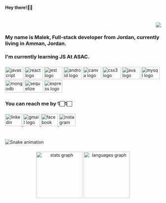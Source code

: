 <h4 align="left">Hey there!👋🏻</h4>

###

<br clear="both">

<div align="right">
  <img src="https://visitor-badge.laobi.icu/badge?page_id=MalekJamal.MalekJamal&"  />
</div>

###

<h3 align="left">My name is Malek, Full-stack developer from  Jordan, currently living in  Amman, Jordan.</h3>

###

<h3 align="left">I'm currently learning JS At ASAC.</h3>

###

<div align="left">
  <img src="https://cdn.jsdelivr.net/gh/devicons/devicon/icons/javascript/javascript-plain.svg" height="40" width="59" alt="javascript logo"  />
  <img src="https://cdn.jsdelivr.net/gh/devicons/devicon/icons/react/react-original-wordmark.svg" height="40" width="59" alt="react logo"  />
  <img src="https://cdn.jsdelivr.net/gh/devicons/devicon/icons/jest/jest-plain.svg" height="40" width="59" alt="jest logo"  />
  <img src="https://cdn.jsdelivr.net/gh/devicons/devicon/icons/android/android-original-wordmark.svg" height="40" width="59" alt="android logo"  />
  <img src="https://cdn.jsdelivr.net/gh/devicons/devicon/icons/canva/canva-original.svg" height="40" width="59" alt="canva logo"  />
  <img src="https://cdn.jsdelivr.net/gh/devicons/devicon/icons/css3/css3-original.svg" height="40" width="59" alt="css3 logo"  />
  <img src="https://cdn.jsdelivr.net/gh/devicons/devicon/icons/java/java-original.svg" height="40" width="59" alt="java logo"  />
  <img src="https://cdn.jsdelivr.net/gh/devicons/devicon/icons/mysql/mysql-original-wordmark.svg" height="40" width="59" alt="mysql logo"  />
  <img src="https://cdn.jsdelivr.net/gh/devicons/devicon/icons/mongodb/mongodb-original-wordmark.svg" height="40" width="59" alt="mongodb logo"  />
  <img src="https://cdn.jsdelivr.net/gh/devicons/devicon/icons/sequelize/sequelize-original-wordmark.svg" height="40" width="59" alt="sequelize logo"  />
  <img src="https://cdn.jsdelivr.net/gh/devicons/devicon/icons/express/express-original.svg" height="40" width="59" alt="express logo"  />
</div>

###

<h3 align="left">You can reach me by 👇🏻👇🏻</h3>

###

<div align="left">
  <a href="https://www.linkedin.com/in/malek-hamdan-3b39a8225/" target="_blank">
    <img src="https://raw.githubusercontent.com/maurodesouza/profile-readme-generator/master/src/assets/icons/social/linkedin/default.svg" width="54" height="40" alt="linkedin logo"  />
  </a>
  <a href="malekhamdan82@gmail.com" target="_blank">
    <img src="https://raw.githubusercontent.com/maurodesouza/profile-readme-generator/master/src/assets/icons/social/gmail/default.svg" width="54" height="40" alt="gmail logo"  />
  </a>
  <a href="https://www.facebook.com/malek.khabbas/" target="_blank">
    <img src="https://raw.githubusercontent.com/maurodesouza/profile-readme-generator/master/src/assets/icons/social/facebook/default.svg" width="54" height="40" alt="facebook logo"  />
  </a>
  <a href="https://www.instagram.com/malek_jamal9/" target="_blank">
    <img src="https://raw.githubusercontent.com/maurodesouza/profile-readme-generator/master/src/assets/icons/social/instagram/default.svg" width="54" height="40" alt="instagram logo"  />
  </a>
</div>

###

<br clear="both">

<img href="https://raw.githubusercontent.com/MalekJamal/MalekJamal/blob/output/snake.svg" alt="Snake animation" />

###

<div align="center">
  <img src="https://github-readme-stats.vercel.app/api?hide_title=false&hide_rank=false&show_icons=true&include_all_commits=true&count_private=true&disable_animations=false&theme=dracula&locale=en&hide_border=false&username=MalekJamal" height="150" alt="stats graph"  />
  <img src="https://github-readme-stats.vercel.app/api/top-langs?locale=en&hide_title=false&layout=compact&card_width=320&langs_count=5&theme=dracula&hide_border=false&username=MalekJamal" height="150" alt="languages graph"  />
</div>

###
